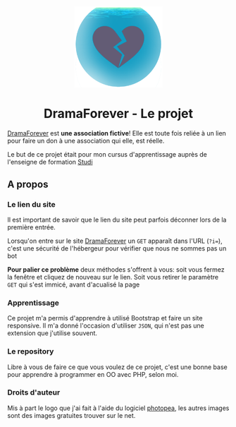 <p align="center">
  <img width="200" src="https://github.com/TheOnlyMandresy/evaluation1/blob/master/src/assets/img/logo.png" alt="Material Bread logo">
  <h1 align="center">DramaForever - Le projet</h1>
</p>

[DramaForever](https://dramaforever.rf.gd/) est **une association fictive**! Elle est toute fois reliée à un lien pour faire un don à une association qui elle, est réelle.

Le but de ce projet était pour mon cursus d'apprentissage auprès de l'enseigne de formation [Studi](https://www.studi.com/fr)



## A propos

### Le lien du site

Il est important de savoir que le lien du site peut parfois déconner lors de la première entrée.

Lorsqu'on entre sur le site [DramaForever](https://dramaforever.rf.gd/) un `GET` apparaît dans l'URL (`?i=`), c'est une sécurité de l'hébergeur pour vérifier que nous ne sommes pas un bot

**Pour palier ce problème** deux méthodes s'offrent à vous:
soit vous fermez la fenêtre et cliquez de nouveau sur le lien. Soit vous retirer le paramètre `GET` qui s'est immicé, avant d'acualisé la page

### Apprentissage

Ce projet m'a permis d'apprendre à utilisé Bootstrap et faire un site responsive. Il m'a donné l'occasion d'utiliser `JSON`, qui n'est pas une extension que j'utilise souvent.

### Le repository

Libre à vous de faire ce que vous voulez de ce projet, c'est une bonne base pour apprendre à programmer en OO avec PHP, selon moi.

### Droits d'auteur

Mis à part le logo que j'ai fait à l'aide du logiciel [photopea](https://www.photopea.com/), les autres images sont des images gratuites trouver sur le net.
